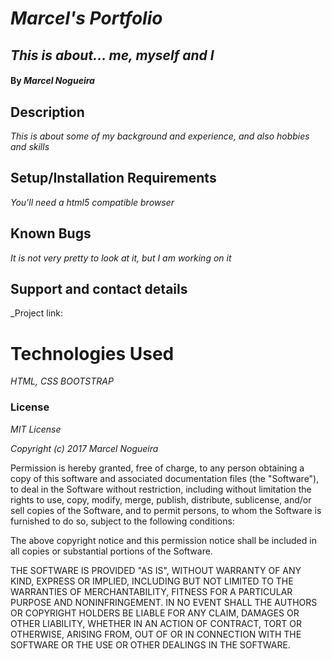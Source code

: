 # _Marcel's Portfolio_

## _This is about... me, myself and I_

#### By _**Marcel Nogueira**_

## Description

_This is about some of my background and experience, and also hobbies and skills_

## Setup/Installation Requirements

_You'll need a html5 compatible browser_

## Known Bugs

_It is not very pretty to look at it, but I am working on it_

## Support and contact details

_Project link: <a href="https://marcelinseattle.github.io/my-portfolio/"></a>

# Technologies Used

_HTML,_ _CSS_ _BOOTSTRAP_

### License

_MIT License_

_Copyright (c) 2017 Marcel Nogueira_

Permission is hereby granted, free of charge, to any person obtaining a copy
of this software and associated documentation files (the "Software"), to deal
in the Software without restriction, including without limitation the rights
to use, copy, modify, merge, publish, distribute, sublicense, and/or sell
copies of the Software, and to permit persons, to whom the Software is
furnished to do so, subject to the following conditions:

The above copyright notice and this permission notice shall be included in all
copies or substantial portions of the Software.

THE SOFTWARE IS PROVIDED "AS IS", WITHOUT WARRANTY OF ANY KIND, EXPRESS OR
IMPLIED, INCLUDING BUT NOT LIMITED TO THE WARRANTIES OF MERCHANTABILITY,
FITNESS FOR A PARTICULAR PURPOSE AND NONINFRINGEMENT. IN NO EVENT SHALL THE
AUTHORS OR COPYRIGHT HOLDERS BE LIABLE FOR ANY CLAIM, DAMAGES OR OTHER
LIABILITY, WHETHER IN AN ACTION OF CONTRACT, TORT OR OTHERWISE, ARISING FROM,
OUT OF OR IN CONNECTION WITH THE SOFTWARE OR THE USE OR OTHER DEALINGS IN THE
SOFTWARE.
